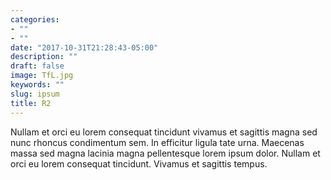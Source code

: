 ```yaml
---
categories:
- ""
- ""
date: "2017-10-31T21:28:43-05:00"
description: ""
draft: false
image: TfL.jpg
keywords: ""
slug: ipsum
title: R2
---
```


Nullam et orci eu lorem consequat tincidunt vivamus et sagittis magna sed nunc rhoncus condimentum sem. In efficitur ligula tate urna. Maecenas massa sed magna lacinia magna pellentesque lorem ipsum dolor. Nullam et orci eu lorem consequat tincidunt. Vivamus et sagittis tempus.